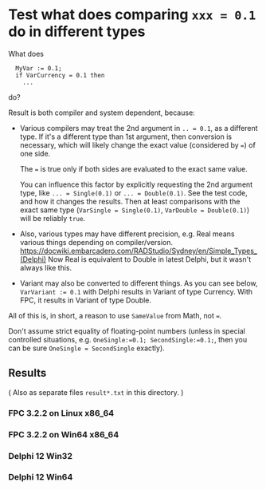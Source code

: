 # Test what does comparing `xxx = 0.1` do in different types

What does

```delphi
  MyVar := 0.1;
  if VarCurrency = 0.1 then
    ...
```

do?

Result is both compiler and system dependent, because:

- Various compilers may treat the 2nd argument in `.. = 0.1`, as a different type.
  If it's a different type than 1st argument, then conversion is necessary,
  which will likely change the exact value (considered by `=`) of one side.

  The `=` is true only if both sides are evaluated to the exact same value.

  You can influence this factor by explicitly requesting the 2nd argument
  type, like `... = Single(0.1)` or `... = Double(0.1)`.
  See the test code, and how it changes the results.
  Then at least comparisons with the exact same type (`VarSingle = Single(0.1)`,
  `VarDouble = Double(0.1)`) will be reliably `true`.

- Also, various types may have different precision,
  e.g. Real means various things depending on compiler/version.
  https://docwiki.embarcadero.com/RADStudio/Sydney/en/Simple_Types_(Delphi)
  Now Real is equivalent to Double in latest Delphi, but it wasn't always like this.

- Variant may also be converted to different things.
  As you can see below, `VarVariant := 0.1` with Delphi
  results in Variant of type Currency.
  With FPC, it results in Variant of type Double.

All of this is, in short, a reason to use `SameValue` from Math, not `=`.

Don't assume strict equality of floating-point numbers
(unless in special controlled situations, e.g. `OneSingle:=0.1; SecondSingle:=0.1;`,
then you can be sure `OneSingle = SecondSingle` exactly).

## Results

( Also as separate files `result*.txt` in this directory. )

### FPC 3.2.2 on Linux x86_64

### FPC 3.2.2 on Win64 x86_64

### Delphi 12 Win32


### Delphi 12 Win64

